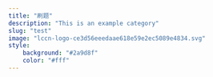 ```yaml
---
title: "刷题"
description: "This is an example category"
slug: "test"
image: "lccn-logo-ce3d56eeedaae618e59e2ec5089e4834.svg"
style:
    background: "#2a9d8f"
    color: "#fff"
---
```

